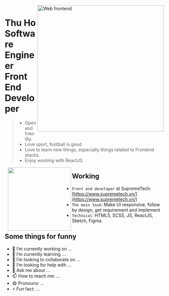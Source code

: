 <img align="right" width="auto" height="400" src="https://st2.depositphotos.com/1768806/10466/v/950/depositphotos_104667918-stock-illustration-front-end-development-doodle-concept.jpg" alt="Web frontend">

# <h1>Thu Ho Software Engineer Front End Developer</h1>

> - Open and friendly.
> - Love sport, football is good
> - Love to learn new things, especially things related to Frontend stacks.
> - Enjoy working with ReactJS
 
<img align="left" width="auto" height="200" style="padding-left: 10px" src="https://www.kindpng.com/picc/m/78-785975_icon-profile-bio-avatar-person-symbol-chat-icon.png"> 

## Working 

- `Front end developer` at SupremeTech: [https://www.supremetech.vn/](https://www.supremetech.vn/)
- `The main task`: Make UI responsive, follow by design, get requirement and implement
- `Technical`: HTML5, SCSS, JS, ReactJS, Sketch, Figma

## Some things for funny

- 🔭 I’m currently working on ...
- 🌱 I’m currently learning ...
- 👯 I’m looking to collaborate on ...
- 🤔 I’m looking for help with ...
- 💬 Ask me about ...
- 📫 How to reach me: ...
- 😄 Pronouns: ...
- ⚡ Fun fact: ...
